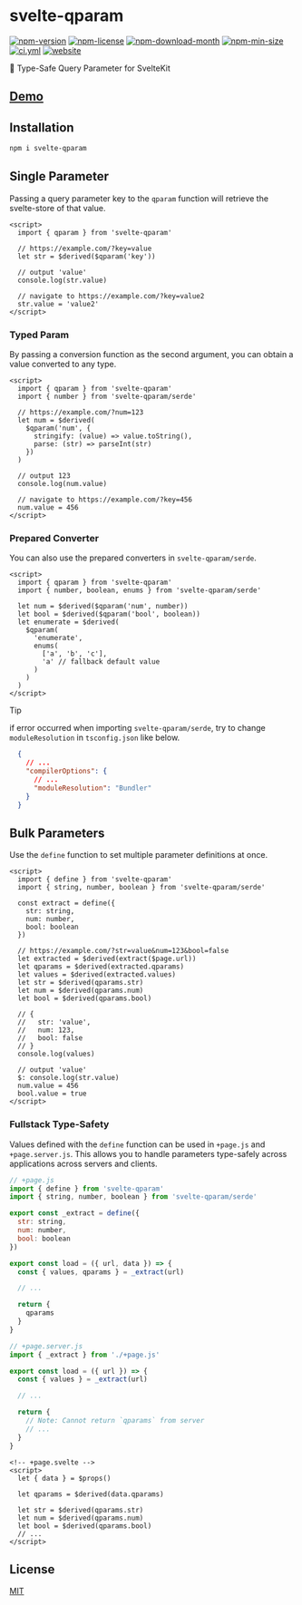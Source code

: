 <!----- BEGIN GHOST DOCS HEADER ----->

# svelte-qparam


<!----- BEGIN GHOST DOCS BADGES ----->
<a href="https://npmjs.com/package/svelte-qparam"><img src="https://img.shields.io/npm/v/svelte-qparam" alt="npm-version" /></a> <a href="https://npmjs.com/package/svelte-qparam"><img src="https://img.shields.io/npm/l/svelte-qparam" alt="npm-license" /></a> <a href="https://npmjs.com/package/svelte-qparam"><img src="https://img.shields.io/npm/dm/svelte-qparam" alt="npm-download-month" /></a> <a href="https://npmjs.com/package/svelte-qparam"><img src="https://img.shields.io/bundlephobia/min/svelte-qparam" alt="npm-min-size" /></a> <a href="https://github.com/jill64/svelte-qparam/actions/workflows/ci.yml"><img src="https://github.com/jill64/svelte-qparam/actions/workflows/ci.yml/badge.svg" alt="ci.yml" /></a> <a href="https://svelte-qparam.jill64.dev"><img src="https://img.shields.io/website?up_message=working&down_message=down&url=https%3A%2F%2Fsvelte-qparam.jill64.dev" alt="website" /></a>
<!----- END GHOST DOCS BADGES ----->


🔎 Type-Safe Query Parameter for SvelteKit

## [Demo](https://svelte-qparam.jill64.dev)

<!----- END GHOST DOCS HEADER ----->

## Installation

```sh
npm i svelte-qparam
```

## Single Parameter

Passing a query parameter key to the `qparam` function will retrieve the svelte-store of that value.

```svelte
<script>
  import { qparam } from 'svelte-qparam'

  // https://example.com/?key=value
  let str = $derived($qparam('key'))

  // output 'value'
  console.log(str.value)

  // navigate to https://example.com/?key=value2
  str.value = 'value2'
</script>
```

### Typed Param

By passing a conversion function as the second argument, you can obtain a value converted to any type.

```svelte
<script>
  import { qparam } from 'svelte-qparam'
  import { number } from 'svelte-qparam/serde'

  // https://example.com/?num=123
  let num = $derived(
    $qparam('num', {
      stringify: (value) => value.toString(),
      parse: (str) => parseInt(str)
    })
  )

  // output 123
  console.log(num.value)

  // navigate to https://example.com/?key=456
  num.value = 456
</script>
```

### Prepared Converter

You can also use the prepared converters in `svelte-qparam/serde`.

```svelte
<script>
  import { qparam } from 'svelte-qparam'
  import { number, boolean, enums } from 'svelte-qparam/serde'

  let num = $derived($qparam('num', number))
  let bool = $derived($qparam('bool', boolean))
  let enumerate = $derived(
    $qparam(
      'enumerate',
      enums(
        ['a', 'b', 'c'],
        'a' // fallback default value
      )
    )
  )
</script>
```

> [!TIP]
> if error occurred when importing `svelte-qparam/serde`, try to change `moduleResolution` in `tsconfig.json` like below.
>
> ```json:tsconfig.json
>   {
>     // ...
>     "compilerOptions": {
>       // ...
>       "moduleResolution": "Bundler"
>     }
>   }
> ```

## Bulk Parameters

Use the `define` function to set multiple parameter definitions at once.

```svelte
<script>
  import { define } from 'svelte-qparam'
  import { string, number, boolean } from 'svelte-qparam/serde'

  const extract = define({
    str: string,
    num: number,
    bool: boolean
  })

  // https://example.com/?str=value&num=123&bool=false
  let extracted = $derived(extract($page.url))
  let qparams = $derived(extracted.qparams)
  let values = $derived(extracted.values)
  let str = $derived(qparams.str)
  let num = $derived(qparams.num)
  let bool = $derived(qparams.bool)

  // {
  //   str: 'value',
  //   num: 123,
  //   bool: false
  // }
  console.log(values)

  // output 'value'
  $: console.log(str.value)
  num.value = 456
  bool.value = true
</script>
```

### Fullstack Type-Safety

Values defined with the `define` function can be used in `+page.js` and `+page.server.js`.
This allows you to handle parameters type-safely across applications across servers and clients.

```js
// +page.js
import { define } from 'svelte-qparam'
import { string, number, boolean } from 'svelte-qparam/serde'

export const _extract = define({
  str: string,
  num: number,
  bool: boolean
})

export const load = ({ url, data }) => {
  const { values, qparams } = _extract(url)

  // ...

  return {
    qparams
  }
}
```

```js
// +page.server.js
import { _extract } from './+page.js'

export const load = ({ url }) => {
  const { values } = _extract(url)

  // ...

  return {
    // Note: Cannot return `qparams` from server
    // ...
  }
}
```

```svelte
<!-- +page.svelte -->
<script>
  let { data } = $props()

  let qparams = $derived(data.qparams)

  let str = $derived(qparams.str)
  let num = $derived(qparams.num)
  let bool = $derived(qparams.bool)
  // ...
</script>
```

<!----- BEGIN GHOST DOCS FOOTER ----->

## License

[MIT](LICENSE)

<!----- END GHOST DOCS FOOTER ----->
